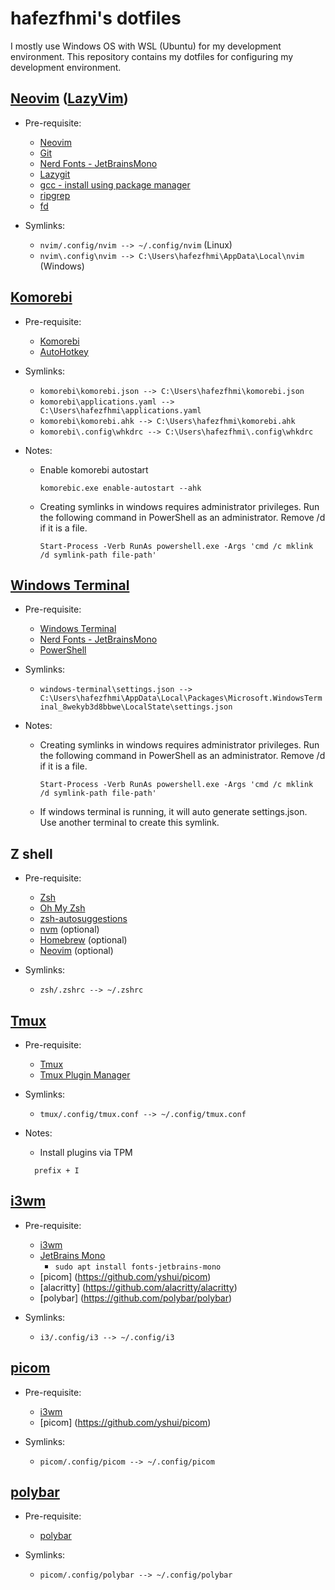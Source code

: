 # hafezfhmi's dotfiles

I mostly use Windows OS with WSL (Ubuntu) for my development environment. This repository contains my dotfiles for configuring my development environment.

## [Neovim](https://neovim.io/) ([LazyVim](https://www.lazyvim.org/))

- Pre-requisite:

  - [Neovim](https://neovim.io/)
  - [Git](https://git-scm.com)
  - [Nerd Fonts - JetBrainsMono](https://www.nerdfonts.com/#home)
  - [Lazygit](https://github.com/jesseduffield/lazygit)
  - [gcc - install using package manager](https://gcc.gnu.org)
  - [ripgrep](https://github.com/BurntSushi/ripgrep)
  - [fd](https://github.com/sharkdp/fd)

- Symlinks:

  - `nvim/.config/nvim --> ~/.config/nvim` (Linux)
  - `nvim\.config\nvim --> C:\Users\hafezfhmi\AppData\Local\nvim` (Windows)

## [Komorebi](https://github.com/LGUG2Z/komorebi)

- Pre-requisite:

  - [Komorebi](https://github.com/LGUG2Z/komorebi)
  - [AutoHotkey](https://scoop.sh/#/apps?q=autohotkey&id=a0ad197d665b3996fd64052d328b6f8874a6b8de)

- Symlinks:

  - `komorebi\komorebi.json --> C:\Users\hafezfhmi\komorebi.json`
  - `komorebi\applications.yaml --> C:\Users\hafezfhmi\applications.yaml`
  - `komorebi\komorebi.ahk --> C:\Users\hafezfhmi\komorebi.ahk`
  - `komorebi\.config\whkdrc --> C:\Users\hafezfhmi\.config\whkdrc`

- Notes:

  - Enable komorebi autostart

    ```shell
    komorebic.exe enable-autostart --ahk
    ```

  - Creating symlinks in windows requires administrator privileges. Run the following command in PowerShell as an administrator. Remove /d if it is a file.

    ```shell
    Start-Process -Verb RunAs powershell.exe -Args 'cmd /c mklink /d symlink-path file-path'
    ```

## [Windows Terminal](https://apps.microsoft.com/detail/9n0dx20hk701?rtc=1&hl=en-my&gl=MY)

- Pre-requisite:

  - [Windows Terminal](https://apps.microsoft.com/detail/9n0dx20hk701?rtc=1&hl=en-my&gl=MY)
  - [Nerd Fonts - JetBrainsMono](https://www.nerdfonts.com/#home)
  - [PowerShell](https://apps.microsoft.com/detail/9mz1snwt0n5d?rtc=1&hl=en-my&gl=MY)

- Symlinks:

  - `windows-terminal\settings.json --> C:\Users\hafezfhmi\AppData\Local\Packages\Microsoft.WindowsTerminal_8wekyb3d8bbwe\LocalState\settings.json`

- Notes:

  - Creating symlinks in windows requires administrator privileges. Run the following command in PowerShell as an administrator. Remove /d if it is a file.

    ```shell
    Start-Process -Verb RunAs powershell.exe -Args 'cmd /c mklink /d symlink-path file-path'
    ```

  - If windows terminal is running, it will auto generate settings.json. Use another terminal to create this symlink.

## Z shell

- Pre-requisite:

  - [Zsh](https://github.com/ohmyzsh/ohmyzsh/wiki/Installing-ZSH)
  - [Oh My Zsh](https://ohmyz.sh/)
  - [zsh-autosuggestions](https://github.com/zsh-users/zsh-autosuggestions/blob/master/INSTALL.md#oh-my-zsh)
  - [nvm](https://github.com/nvm-sh/nvm) (optional)
  - [Homebrew](https://brew.sh/) (optional)
  - [Neovim](https://neovim.io/) (optional)

- Symlinks:

  - `zsh/.zshrc --> ~/.zshrc`

## [Tmux](https://github.com/tmux/tmux/wiki)

- Pre-requisite:

  - [Tmux](https://github.com/tmux/tmux/wikihttps://github.com/tmux/tmux/wiki)
  - [Tmux Plugin Manager](https://github.com/tmux-plugins/tpm)

- Symlinks:

  - `tmux/.config/tmux.conf --> ~/.config/tmux.conf`

- Notes:

  - Install plugins via TPM

  ```shell
    prefix + I
  ```

## [i3wm](https://i3wm.org)

- Pre-requisite:

  - [i3wm](https://i3wm.org)
  - [JetBrains Mono](https://www.nerdfonts.com)
    - `sudo apt install fonts-jetbrains-mono` 
  - [picom] (https://github.com/yshui/picom)
  - [alacritty] (https://github.com/alacritty/alacritty)
  - [polybar] (https://github.com/polybar/polybar)

- Symlinks:

  - `i3/.config/i3 --> ~/.config/i3`

## [picom](https://github.com/yshui/picom)

- Pre-requisite:

  - [i3wm](https://i3wm.org)
  - [picom] (https://github.com/yshui/picom)

- Symlinks:

  - `picom/.config/picom --> ~/.config/picom`

## [polybar](https://github.com/polybar/polybar)

- Pre-requisite:

  - [polybar](https://github.com/polybar/polybar)

- Symlinks:

  - `picom/.config/polybar --> ~/.config/polybar`

